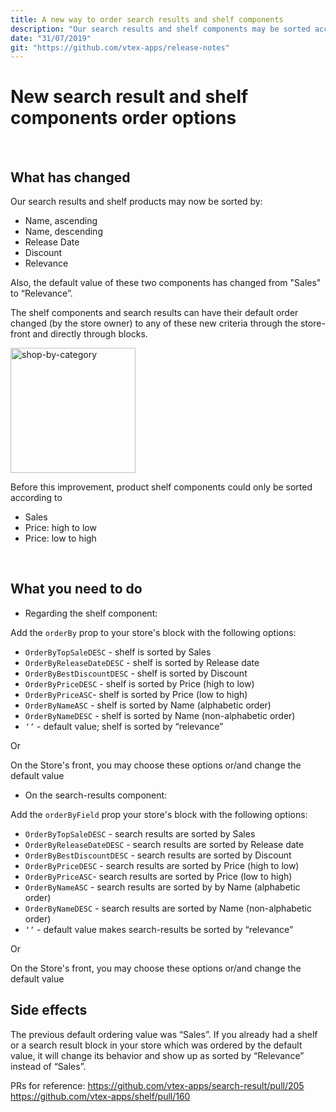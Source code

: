 ```yaml
---
title: A new way to order search results and shelf components
description: "Our search results and shelf components may be sorted according to new criteria and their default order is by Relevance now"
date: "31/07/2019"
git: "https://github.com/vtex-apps/release-notes"
---
```



# New search result and shelf components order options
​
​
## What has changed
​Our search results and shelf products may now be sorted by:

- Name, ascending
- Name, descending
- Release Date
- Discount
- Relevance

Also, the default value of these two components has changed from "Sales" to “Relevance”.

The shelf components and search results can have their default order changed (by the store owner) to any of these new criteria through the store-front and directly through blocks.

<img width="200" alt="shop-by-category" src="https://images.ctfassets.net/alneenqid6w5/46JqXbxOVeUa9nqEec63uA/b9067e9de60ca189531363d713c42db4/sort-by-relevance.png">

Before this improvement, product shelf components could only be sorted according to 
- Sales
- Price: high to low
- Price: low to high

​
## What you need to do

- Regarding the shelf component:

Add the  `orderBy` prop to your store's block with the following options:

- `OrderByTopSaleDESC` - shelf is sorted by Sales
- `OrderByReleaseDateDESC` - shelf is sorted by Release date
- `OrderByBestDiscountDESC` - shelf is sorted by Discount
- `OrderByPriceDESC` - shelf is sorted by Price (high to low)
- `OrderByPriceASC`- shelf is sorted by Price (low to high)
- `OrderByNameASC` - shelf is sorted by Name (alphabetic order)
- `OrderByNameDESC` - shelf is sorted by Name (non-alphabetic order)
- `‘’` - default value; shelf is sorted by “relevance”

Or

On the Store's front, you may choose these options or/and change the default value


- On the search-results component:

Add the `orderByField` prop your store's block with the following options:


- `OrderByTopSaleDESC` -  search results are sorted by Sales
- `OrderByReleaseDateDESC` - search results are sorted by Release date
- `OrderByBestDiscountDESC` - search results are sorted by Discount
- `OrderByPriceDESC` - search results are sorted by Price (high to low)
- `OrderByPriceASC`- search results are sorted by Price (low to high)
- `OrderByNameASC` - search results are sorted by by Name (alphabetic order)
- `OrderByNameDESC` - search results are sorted by Name (non-alphabetic order)
- `‘’` - default value makes search-results be sorted by “relevance”

Or

On the Store's front, you may choose these options or/and change the default value

## Side effects

The previous default ordering value was “Sales”. If you already had a shelf or a search result block in your store which was ordered by the default value, it will change its behavior and show up as sorted by “Relevance” instead of “Sales”.


PRs for reference: 
https://github.com/vtex-apps/search-result/pull/205 
https://github.com/vtex-apps/shelf/pull/160
